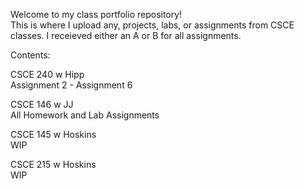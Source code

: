 






Welcome to my class portfolio repository!  
This is where I upload any, projects, labs, or assignments from CSCE classes.  I receieved either an A or B for all assignments.

Contents:

CSCE 240 w Hipp  
Assignment 2 - Assignment 6

CSCE 146 w JJ  
All Homework and Lab Assignments

CSCE 145 w Hoskins  
WIP

CSCE 215 w Hoskins  
WIP



